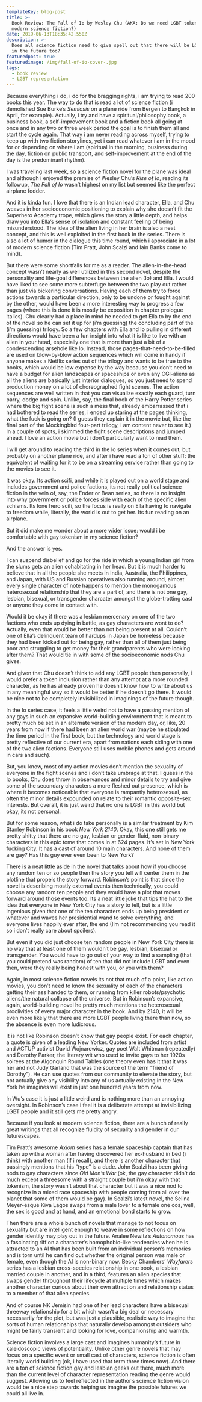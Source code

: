 ```yaml
---
templateKey: blog-post
title: >-
  Book Review: The Fall of Io by Wesley Chu (AKA: Do we need LGBT tokenism in
  modern science fiction?)
date: 2019-06-13T18:35:42.550Z
description: >-
  Does all science fiction need to give spell out that there will be LGBT people
  in the future too?
featuredpost: true
featuredimage: /img/fall-of-io-cover-.jpg
tags:
  - book review
  - LGBT representation
---
```

Because everything i do, i do for the bragging rights, i am trying to read 200 books this year. The way to do that is read a lot of science fiction (i demolished Sue Burke’s _Semiosis_ on a plane ride from Bergen to Bangkok in April, for example). Actually, i try and have a spiritual/philosophy book, a business book, a self-improvement book and a fiction book all going at once and in any two or three week period the goal is to finish them all and start the cycle again. That way i am never reading across myself, trying to keep up with two fiction storylines, yet i can read whatever i am in the mood for or depending on where i am (spiritual in the morning, business during the day, fiction on public transport, and self-improvement at the end of the day is the predominant rhythm).



I was traveling last week, so a science fiction novel for the plane was ideal and although i enjoyed the premise of Wesley Chu’s _Rise of Io_, reading its followup, _The Fall of Io_ wasn’t highest on my list but seemed like the perfect airplane fodder.



And it is kinda fun. I love that there is an Indian lead character, Ella, and Chu weaves in her socioeconomic positioning to explain why she doesn’t fit the Superhero Academy trope, which gives the story a little depth, and helps draw you into Ella’s sense of isolation and constant feeling of being misunderstood. The idea of the alien living in her brain is also a neat concept, and this is well exploited in the first book in the series. There is also a lot of humor in the dialogue this time round, which i appreciate in a lot of modern science fiction (Tim Pratt, John Scalzi and Iain Banks come to mind).



But there were some shortfalls for me as a reader. The alien-in-the-head concept wasn’t nearly as well utilized in this second novel, despite the personality and life-goal differences between the alien (Io) and Ella. I would have liked to see some more subterfuge between the two play out rather than just via bickering conversations. Having each of them try to force actions towards a particular direction, only to be undone or fought against by the other, would have been a more interesting way to progress a few pages (where this is done it is mostly be exposition in chapter prologue italics). Chu clearly had a place in mind he needed to get Ella to by the end of the novel so he can set it up for (i’m guessing) the concluding part of the (i’m guessing) trilogy. So a few chapters with Ella and Io pulling in different directions would have been a fun insight into what it is like to live with an alien in your head, especially one that is more than just a bit of a condescending arsehole like Io. Instead, those pages-that-need-to-be-filled are used on blow-by-blow action sequences which will come in handy if anyone makes a Netflix series out of the trilogy and wants to be true to the books, which would be low expense by the way because you don’t need to have a budget for alien landscapes or spaceships or even any CGI-aliens as all the aliens are basically just interior dialogues, so you just need to spend production money on a lot of choreographed fight scenes. The action sequences are well written in that you can visualize exactly each guard, turn parry, dodge and spin. Unlike, say, the final book of the Harry Potter series where the big fight scene is such a mess that, already embarrassed that i had bothered to read the series, i ended up staring at the pages thinking, what the fuck is going on? (I guess they explain it in the movie but, like the final part of the Mockingbird four-part trilogy, i am content never to see it.) In a couple of spots, i skimmed the fight scene descriptions and jumped ahead. I love an action movie but i don’t particularly want to read them.



I will get around to reading the third in the Io series when it comes out, but probably on another plane ride, and after i have read a ton of other stuff: the equivalent of waiting for it to be on a streaming service rather than going to the movies to see it.



It was okay. Its action scifi, and while it is played out on a world stage and includes government and police factions, its not really political science fiction in the vein of, say, the Ender or Bean series, so there is no insight into why government or police forces side with each of the specific alien schisms. Its lone hero scifi, so the focus is really on Ella having to navigate to freedom while, literally, the world is out to get her. Its fun reading on an airplane.



But it did make me wonder about a more wider issue: would i be comfortable with gay tokenism in my science fiction?



And the answer is yes.



I can suspend disbelief and go for the ride in which a young Indian girl from the slums gets an alien cohabitating in her head. But it is much harder to believe that in all the people she meets in India, Australia, the Philippines, and Japan, with US and Russian operatives also running around, almost every single character of note happens to mention the monogamous heterosexual relationship that they are a part of, and there is not one gay, lesbian, bisexual, or transgender charcater amongst the globe-trotting cast or anyone they come in contact with.



Would it be okay if there was a lesbian mercenary on one of the two factions who ends up dying in battle, as gay characters are wont to do? Actually, even that would be better than not being present at all. Couldn’t one of Ella’s delinquent team of hardups in Japan be homeless because they had been kicked out for being gay, rather than all of them just being poor and struggling to get money for their grandparents who were looking after them? That would tie in with some of the socioeconomic nods Chu gives. 



And given that Chu doesn’t think to add any LGBT people then personally, i would prefer a token inclusion rather than any attempt at a more rounded character, as he has already proven he doesn’t know how to write about us in any meaningful way so it would be better if he doesn’t go there. It would be nice not to be completely invisibilized in imaginings of the future though.



In the Io series case, it feels a little weird not to have a passing mention of any gays in such an expansive world-building environment that is meant to pretty much be set in an alternate version of the modern day, or, like, 20 years from now if there had been an alien world war (maybe he stipulated the time period in the first book, but the technology and world stage is pretty reflective of our current era, apart from nations each siding with one of the two alien factions. Everyone still uses mobile phones and gets around in cars and such).



But, you know, most of my action movies don’t mention the sexuality of everyone in the fight scenes and i don’t take umbrage at that. I guess in the Io books, Chu does throw in observances and minor details to try and give some of the secondary characters a more fleshed out presence, which is where it becomes noticeable that everyone is rampantly heterosexual, as often the minor details expounded on relate to their romantic opposite-sex interests. But overall, it is just weird that no one is LGBT in this world but okay, its not personal.



But for some reason, what i do take personally is a similar treatment by Kim Stanley Robinson in his book _New York 2140_. Okay, this one still gets me pretty shitty that there are no gay, lesbian or gender-fluid, non-binary characters in this epic tome that comes in at 624 pages. It’s set in New York fucking City. It has a cast of around 10 main characters. And none of them are gay? Has this guy ever even been to New York?



There is a neat little aside in the novel that talks about how if you choose any random ten or so people then the story you tell will center them in the plotline that propels the story forward. Robinson’s point is that since the novel is describing mostly external events then technically, you could choose any random ten people and they would have a plot that moves forward around those events too. Its a neat little joke that tips the hat to the idea that everyone in New York City has a story to tell, but is a little ingenious given that one of the ten characters ends up being president or whatever and waves her presidential wand to solve everything, and everyone lives happily ever after, the end (I’m not recommending you read it so i don’t really care about spoilers).



But even if you did just choose ten random people in New York City there is no way that at least one of them wouldn’t be gay, lesbian, bisexual or transgender. You would have to go out of your way to find a sampling (that you could pretend was random) of ten that did not include LGBT and even then, were they really being honest with you, or you with them?



Again, in most science fiction novels its not that much of a point, like action movies, you don’t need to know the sexuality of each of the characters getting their ass handed to them, or running from killer robots/psychotic aliens/the natural collapse of the universe. But in Robinson’s expansive, again, world-building novel he pretty much mentions the heterosexual proclivities of every major character in the book. And by 2140, it will be even more likely that there are more LGBT people living there than now, so the absence is even more ludicrous.



It is not like Robinson doesn’t know that gay people exist. For each chapter, a quote is given of a leading New Yorker. Quotes are included from artist and ACTUP activist David Wojnarowicz, gay poet Walt Whitman (repeatedly) and Dorothy Parker, the literary wit who used to invite gays to her 1920s soirees at the Algonquin Round Tables (one theory even has it that it was her and not Judy Garland that was the source of the term “friend of Dorothy”). He can use quotes from our community to elevate the story, but not actually give any visibility into any of us actually existing in the New York he imagines will exist in just one hundred years from now.



In Wu’s case it is just a little weird and is nothing more than an annoying oversight. In Robinson’s case i feel it is a deliberate attempt at invisibilizing LGBT people and it still gets me pretty angry.



Because if you look at modern science fiction, there are a bunch of really great writings that all recognize fluidity of sexuality and gender in our futurescapes.



Tim Pratt’s awesome _Axiom_ series has a female spaceship captain that has taken up with a woman after having discovered her ex-husband in bed (i think) with another man (if i recall), and there is another character that passingly mentions that his “type” is a dude. John Scalzi has been giving nods to gay characters since _Old Man’s War_ (ok, the gay character didn’t do much except a threesome with a straight couple but i’m okay with that tokenism, the story wasn’t about that character but it was a nice nod to recognize in a mixed race spaceship with people coming from all over the planet that some of them would be gay). In Scalzi’s latest novel, the Selina Meyer-esque Kiva Lagos swaps from a male lover to a female one cos, well, the sex is good and at hand, and an emotional bond starts to grow.



Then there are a whole bunch of novels that manage to not focus on sexuality but are intelligent enough to weave in some reflections on how gender identity may play out in the future. Analee Newitz’s _Autonomous_ has a fascinating riff on a character’s homophobic-like tendencies when he is attracted to an AI that has been built from an individual person’s memories and is torn until he can find out whether the original person was male or female, even though the AI is non-binary now. Becky Chambers’ _Wayfarers_ series has a lesbian cross-species relationship in one book, a lesbian married couple in another, and in a third, features an alien species that swaps gender throughout their lifecycle at multiple times which makes another character curious about their own attraction and relationship status to a member of that alien species.



And of course NK Jemisin had one of her lead characters have a bisexual threeway relationship for a bit which wasn’t a big deal or necessary necessarily for the plot, but was just a plausible, realistic way to imagine the sorts of human relationships that naturally develop amongst outsiders who might be fairly transient and looking for love, companionship and warmth.



Science fiction involves a large cast and imagines humanity’s future in kaleidoscopic views of potentiality. Unlike other genre novels that may focus on a specific event or small cast of characters, science fiction is often literally world building (ok, i have used that term three times now). And there are a ton of science fiction gay and lesbian geeks out there, much more than the current level of character representation reading the genre would suggest. Allowing us to feel reflected in the author’s science fiction vision would be a nice step towards helping us imagine the possible futures we could all live in.
